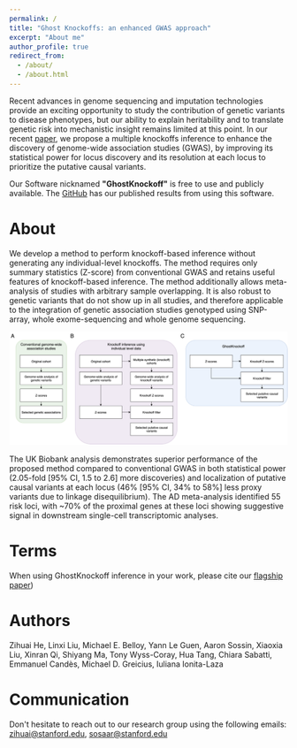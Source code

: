 ```yaml
---
permalink: /
title: "Ghost Knockoffs: an enhanced GWAS approach"
excerpt: "About me"
author_profile: true
redirect_from: 
  - /about/
  - /about.html
---
```


Recent advances in genome sequencing and imputation technologies provide an exciting opportunity to study the contribution of genetic variants to disease phenotypes, but our ability to explain heritability and to translate genetic risk into mechanistic insight remains limited at this point. In our recent [paper](https://www.biorxiv.org/content/10.1101/2021.12.06.471440v1.abstract), we propose a multiple knockoffs inference to enhance the discovery of genome-wide association studies (GWAS), by improving its statistical power for locus discovery and its resolution at each locus to prioritize the putative causal variants. 

Our Software nicknamed **"GhostKnockoff"** is free to use and publicly available. The [GitHub](https://github.com/zihuaihelab/GhostKnockoff) has our published results from using this software. 

About
======
We develop a method to perform knockoff-based inference without generating any individual-level knockoffs. The method requires only summary statistics (Z-score) from conventional GWAS and retains useful features of knockoff-based inference. The method additionally allows meta-analysis of studies with arbitrary sample overlapping. It is also robust to genetic variants that do not show up in all studies, and therefore applicable to the integration of genetic association studies genotyped using SNP-array, whole exome-sequencing and whole genome sequencing. 

![Workflow](esgwas_workflow.png)

The UK Biobank analysis demonstrates superior performance of the proposed method compared to conventional GWAS in both statistical power (2.05-fold [95% CI, 1.5 to 2.6] more discoveries) and localization of putative causal variants at each locus (46% [95% CI, 34% to 58%] less proxy variants due to linkage disequilibrium). The AD meta-analysis identified 55 risk loci, with ~70% of the proximal genes at these loci showing suggestive signal in downstream single-cell transcriptomic analyses.

Terms
======
When using GhostKnockoff inference in your work, please cite our [flagship paper](https://www.biorxiv.org/content/10.1101/2021.12.06.471440v1.abstract))

Authors
======
Zihuai He, Linxi Liu, Michael E. Belloy, Yann Le Guen, Aaron Sossin, Xiaoxia Liu, Xinran Qi, Shiyang Ma, Tony Wyss-Coray, Hua Tang, Chiara Sabatti, Emmanuel Candès, Michael D. Greicius, Iuliana Ionita-Laza


Communication
=====
Don't hesitate to reach out to our research group using the following emails: zihuai@stanford.edu, sosaar@stanford.edu
